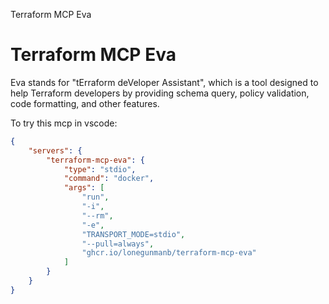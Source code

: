 Terraform MCP Eva
# Terraform MCP Eva

Eva stands for "tErraform deVeloper Assistant", which is a tool designed to help Terraform developers by providing schema query, policy validation, code formatting, and other features.

To try this mcp in vscode:

```json
{
    "servers": {
        "terraform-mcp-eva": {
            "type": "stdio",
            "command": "docker",
            "args": [
                "run",
                "-i",
                "--rm",
                "-e",
                "TRANSPORT_MODE=stdio",
                "--pull=always",
                "ghcr.io/lonegunmanb/terraform-mcp-eva"
            ]
        }
    }
}
```